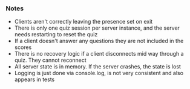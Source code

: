 ### Notes

- Clients aren't correctly leaving the presence set on exit
- There is only one quiz session per server instance, and the server needs restarting to reset the quiz
- If a client doesn't answer any questions they are not included in the scores
- There is no recovery logic if a client disconnects mid way through a quiz. They cannot reconnect
- All server state is in memory. If the server crashes, the state is lost
- Logging is just done via console.log, is not very consistent and also appears in tests
